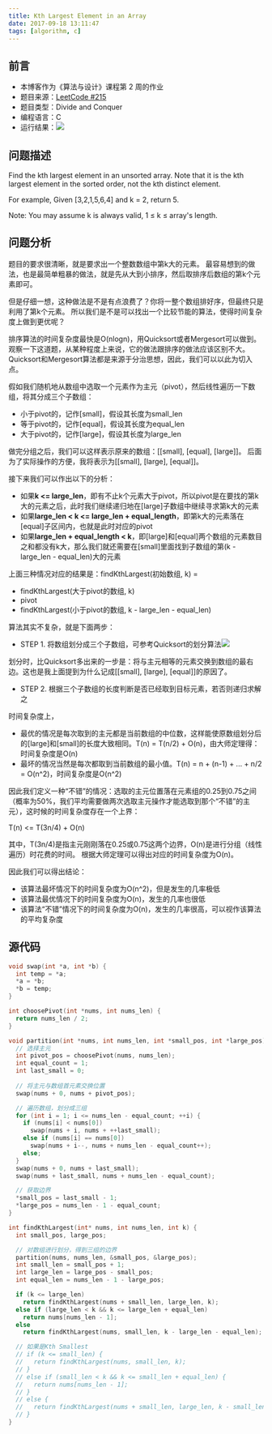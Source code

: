 ```yaml
---
title: Kth Largest Element in an Array
date: 2017-09-18 13:11:47
tags: [algorithm, c]
---
```


## 前言

- 本博客作为《算法与设计》课程第 2 周的作业
- 题目来源：[LeetCode #215](https://leetcode.com/problems/kth-largest-element-in-an-array)
- 题目类型：Divide and Conquer
- 编程语言：C
- 运行结果：![](images/result.png)

## 问题描述

Find the kth largest element in an unsorted array. Note that it is the kth largest element in the sorted order, not the kth distinct element.

For example,
Given [3,2,1,5,6,4] and k = 2, return 5.

Note: 
You may assume k is always valid, 1 ≤ k ≤ array's length.

## 问题分析

题目的要求很清晰，就是要求出一个整数数组中第k大的元素。
最容易想到的做法，也是最简单粗暴的做法，就是先从大到小排序，然后取排序后数组的第k个元素即可。

但是仔细一想，这种做法是不是有点浪费了？你将一整个数组排好序，但最终只是利用了第k个元素。
所以我们是不是可以找出一个比较节能的算法，使得时间复杂度上做到更优呢？

排序算法的时间复杂度最快是O(nlogn)，用Quicksort或者Mergesort可以做到。
观察一下这道题，从某种程度上来说，它的做法跟排序的做法应该区别不大。
Quicksort和Mergesort算法都是来源于分治思想，因此，我们可以以此为切入点。

假如我们随机地从数组中选取一个元素作为主元（pivot），然后线性遍历一下数组，将其分成三个子数组：
- 小于pivot的，记作[small]，假设其长度为small_len
- 等于pivot的，记作[equal]，假设其长度为equal_len
- 大于pivot的，记作[large]，假设其长度为large_len

做完分组之后，我们可以这样表示原来的数组：[[small], [equal], [large]]。
后面为了实际操作的方便，我将表示为[[small], [large], [equal]]。

接下来我们可以作出以下的分析：
- 如果**k <= large_len**，即有不止k个元素大于pivot，所以pivot是在要找的第k大的元素之后，此时我们继续递归地在[large]子数组中继续寻求第k大的元素
- 如果**large_len < k <= large_len + equal_length**，即第k大的元素落在[equal]子区间内，也就是此时对应的pivot
- 如果**large_len + equal_length < k**，即[large]和[equal]两个数组的元素数目之和都没有k大，那么我们就还需要在[small]里面找到子数组的第(k - large_len - equal_len)大的元素

上面三种情况对应的结果是：findKthLargest(初始数组, k) =
- findKthLargest(大于pivot的数组, k)
- pivot
- findKthLargest(小于pivot的数组, k - large_len - equal_len)

算法其实不复杂，就是下面两步：
- STEP 1. 将数组划分成三个子数组，可参考Quicksort的划分算法![](images/partition.png)

划分时，比Quicksort多出来的一步是：将与主元相等的元素交换到数组的最右边。这也是我上面提到为什么记成[[small], [large], [equal]]的原因了。

- STEP 2. 根据三个子数组的长度判断是否已经取到目标元素，若否则递归求解之

时间复杂度上，
- 最优的情况是每次取到的主元都是当前数组的中位数，这样能使原数组划分后的[large]和[small]的长度大致相同。T(n) = T(n/2) + O(n)，由大师定理得：时间复杂度是O(n)
- 最坏的情况当然是每次都取到当前数组的最小值。T(n) = n + (n-1) + ... + n/2 = O(n^2)，时间复杂度是O(n^2)

因此我们定义一种“不错”的情况：选取的主元位置落在元素组的0.25到0.75之间（概率为50%，我们平均需要做两次选取主元操作才能选取到那个“不错”的主元），这时候的时间复杂度存在一个上界：

T(n) <= T(3n/4) + O(n)

其中，T(3n/4)是指主元刚刚落在0.25或0.75这两个边界，O(n)是进行分组（线性遍历）时花费的时间。
根据大师定理可以得出对应的时间复杂度为O(n)。

因此我们可以得出结论：
- 该算法最坏情况下的时间复杂度为O(n^2)，但是发生的几率极低
- 该算法最优情况下的时间复杂度为O(n)，发生的几率也很低
- 该算法“不错”情况下的时间复杂度为O(n)，发生的几率很高，可以视作该算法的平均复杂度

## 源代码

```C
void swap(int *a, int *b) {
  int temp = *a;
  *a = *b;
  *b = temp;
}

int choosePivot(int *nums, int nums_len) {
  return nums_len / 2;
}

void partition(int *nums, int nums_len, int *small_pos, int *large_pos) {
  // 选择主元
  int pivot_pos = choosePivot(nums, nums_len);
  int equal_count = 1;
  int last_small = 0;
  
  // 将主元与数组首元素交换位置
  swap(nums + 0, nums + pivot_pos);

  // 遍历数组，划分成三组
  for (int i = 1; i <= nums_len - equal_count; ++i) {
    if (nums[i] < nums[0])
      swap(nums + i, nums + ++last_small);
    else if (nums[i] == nums[0])
      swap(nums + i--, nums + nums_len - equal_count++);
    else;
  }
  swap(nums + 0, nums + last_small);
  swap(nums + last_small, nums + nums_len - equal_count);

  // 获取边界
  *small_pos = last_small - 1;
  *large_pos = nums_len - 1 - equal_count;
}

int findKthLargest(int* nums, int nums_len, int k) {
  int small_pos, large_pos;

  // 对数组进行划分，得到三组的边界
  partition(nums, nums_len, &small_pos, &large_pos);
  int small_len = small_pos + 1;
  int large_len = large_pos - small_pos;
  int equal_len = nums_len - 1 - large_pos;

  if (k <= large_len)
    return findKthLargest(nums + small_len, large_len, k);
  else if (large_len < k && k <= large_len + equal_len)
    return nums[nums_len - 1];
  else
    return findKthLargest(nums, small_len, k - large_len - equal_len);

  // 如果是Kth Smallest
  // if (k <= small_len) {
  //   return findKthLargest(nums, small_len, k);
  // }
  // else if (small_len < k && k <= small_len + equal_len) {
  //   return nums[nums_len - 1];
  // }
  // else {
  //   return findKthLargest(nums + small_len, large_len, k - small_len - equal_len);
  // }
}
```